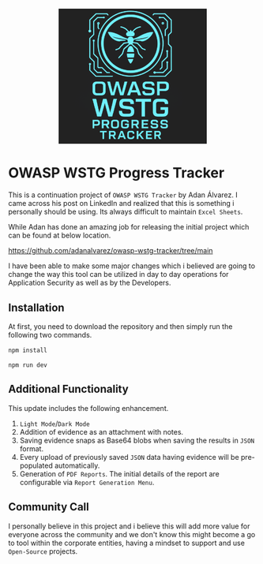 <p align="center"><img src='public/logo1.png' width=300>
</p>

# OWASP WSTG Progress Tracker

This is a continuation project of `OWASP WSTG Tracker` by Adan Álvarez. I came across his post on LinkedIn and realized that this is something i personally should be using. Its always difficult to maintain `Excel Sheets`. 

While Adan has done an amazing job for releasing the initial project which can be found at below location. 

https://github.com/adanalvarez/owasp-wstg-tracker/tree/main

I have been able to make some major changes which i believed are going to change the way this tool can be utilized in day to day operations for Application Security as well as by the Developers. 

## Installation

At first, you need to download the repository and then simply run the following two commands. 

```
npm install
```
```
npm run dev
```

## Additional Functionality

This update includes the following enhancement. 

1. `Light Mode`/`Dark Mode` 
2. Addition of evidence as an attachment with notes. 
3. Saving evidence snaps as Base64 blobs when saving the results in `JSON` format. 
4. Every upload of previously saved `JSON` data having evidence will be pre-populated automatically. 
5. Generation of `PDF Reports`. The initial details of the report are configurable via `Report Generation Menu`.




## Community Call

I personally believe in this project and i believe this will add more value for everyone across the community and we don't know this might become a go to tool within the corporate entities, having a mindset to support and use `Open-Source` projects. 

